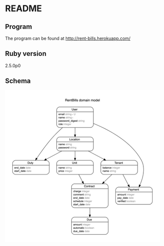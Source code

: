 # README

## Program

The program can be found at http://rent-bills.herokuapp.com/

## Ruby version

2.5.0p0

## Schema

![ERD](erd.png)

